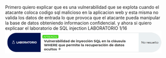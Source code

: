 Primero quiero explicar que es una vulnerabilidad que se explota cuando el atacante coloca codigo sql malicioso en la aplicacion web y esta misma no valida los datos de entrada lo que provoca que el atacante pueda manipular la base de datos obteniendo informacion confidencial.
y ahora si quiero explicaar el laboratorio de SQL injection
LABORATORIO 1/16
![](https://github.com/yaraDMC/wite-ups-de-portswigger/blob/main/sql-injection/lab1/images/lab1.png)
